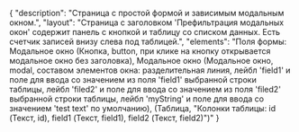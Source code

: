 {
"description": "Страница с простой формой и зависимым модальным окном.",
"layout": "Страница с заголовком 'Префильтрация модальных окон' содержит панель с кнопкой и таблицу со списком данных. Есть счетчик записей внизу слева под таблицей.",
"elements": "Поля формы: Модальное окно (Кнопка, button, при клике на кнопку открывается модальное окно без заголовка),
Модальное окно (Модальное окно, modal, составом элементов окна: разделительная линия, лейбл 'field1' и поле для ввода со значением из поля 'field1' выбранной строки таблицы, лейбл 'filed2' и поле для ввода со значением из поля 'filed2' выбранной строки таблицы, лейбл 'myString' и поле для ввода со значением 'test text' по умолчанию), (Таблица, "Колонки таблицы: id (Текст, id), field1 (Текст, field1), field2 (Текст, field2)")"
}